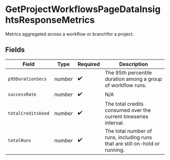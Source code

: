 # GetProjectWorkflowsPageDataInsightsResponseMetrics

Metrics aggregated across a workflow or branchfor a project.


## Fields

| Field                                                                       | Type                                                                        | Required                                                                    | Description                                                                 |
| --------------------------------------------------------------------------- | --------------------------------------------------------------------------- | --------------------------------------------------------------------------- | --------------------------------------------------------------------------- |
| `p95DurationSecs`                                                           | *number*                                                                    | :heavy_check_mark:                                                          | The 95th percentile duration among a group of workflow runs.                |
| `successRate`                                                               | *number*                                                                    | :heavy_check_mark:                                                          | N/A                                                                         |
| `totalCreditsUsed`                                                          | *number*                                                                    | :heavy_check_mark:                                                          | The total credits consumed over the current timeseries interval.            |
| `totalRuns`                                                                 | *number*                                                                    | :heavy_check_mark:                                                          | The total number of runs, including runs that are still on-hold or running. |